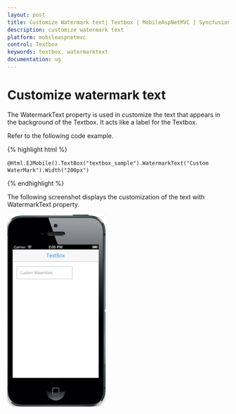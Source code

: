 ```yaml
---
layout: post
title: Customize Watermark text| Textbox | MobileAspNetMVC | Syncfusion
description: customize watermark text
platform: mobileaspnetmvc
control: Textbox
keywords: textbox, watermarktext
documentation: ug
---
```


# Customize watermark text

The WatermarkText property is used in customize the text that appears in the background of the Textbox. It acts like a label for the Textbox.

Refer to the following code example.

{% highlight html %}

    @Html.EJMobile().TextBox("textbox_sample").WatermarkText("Custom WaterMark").Width("200px")

{% endhighlight %}

The following screenshot displays the customization of the text with WatermarkText property.

![](Customize-Watermark-text_images/Customize-Watermark-text_img1.png)







